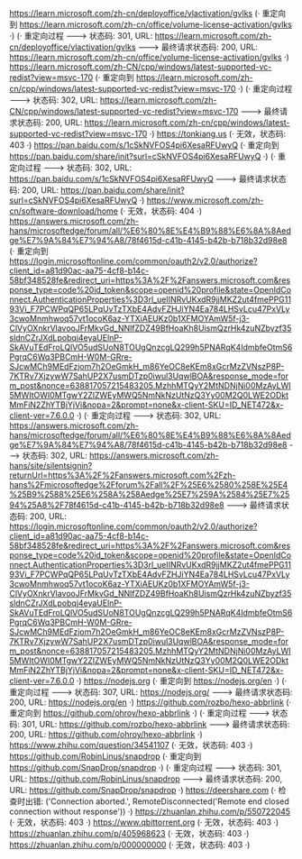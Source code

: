 https://learn.microsoft.com/zh-cn/deployoffice/vlactivation/gvlks (· 重定向到 https://learn.microsoft.com/zh-cn/office/volume-license-activation/gvlks ·)
(· 重定向过程 ---> 状态码: 301, URL: https://learn.microsoft.com/zh-cn/deployoffice/vlactivation/gvlks ---> 最终请求状态码: 200, URL: https://learn.microsoft.com/zh-cn/office/volume-license-activation/gvlks ·)
https://learn.microsoft.com/zh-CN/cpp/windows/latest-supported-vc-redist?view=msvc-170 (· 重定向到 https://learn.microsoft.com/zh-cn/cpp/windows/latest-supported-vc-redist?view=msvc-170 ·)
(· 重定向过程 ---> 状态码: 302, URL: https://learn.microsoft.com/zh-CN/cpp/windows/latest-supported-vc-redist?view=msvc-170 ---> 最终请求状态码: 200, URL: https://learn.microsoft.com/zh-cn/cpp/windows/latest-supported-vc-redist?view=msvc-170 ·)
https://tonkiang.us (· 无效，状态码: 403 ·)
https://pan.baidu.com/s/1cSkNVFOS4pi6XesaRFUwyQ (· 重定向到 https://pan.baidu.com/share/init?surl=cSkNVFOS4pi6XesaRFUwyQ ·)
(· 重定向过程 ---> 状态码: 302, URL: https://pan.baidu.com/s/1cSkNVFOS4pi6XesaRFUwyQ ---> 最终请求状态码: 200, URL: https://pan.baidu.com/share/init?surl=cSkNVFOS4pi6XesaRFUwyQ ·)
https://www.microsoft.com/zh-cn/software-download/home (· 无效，状态码: 404 ·)
https://answers.microsoft.com/zh-hans/microsoftedge/forum/all/%E6%80%8E%E4%B9%88%E6%8A%8Aedge%E7%9A%84%E7%94%A8/78f4615d-c41b-4145-b42b-b718b32d98e8 (· 重定向到 https://login.microsoftonline.com/common/oauth2/v2.0/authorize?client_id=a81d90ac-aa75-4cf8-b14c-58bf348528fe&redirect_uri=https%3A%2F%2Fanswers.microsoft.com&response_type=code%20id_token&scope=openid%20profile&state=OpenIdConnect.AuthenticationProperties%3D3rl_ueIINRvUKxdR9jjMKZ2ut4fmePPG1193Vi_F7PCWPqQP65LPqUvTzTXbE4AdvFZHJiYN4Ea784LHSvLcu47PxVLy3cwoMnmhwoq57vt1ocoK6az-YTXiAEUKz0b1XFMOYAmW5f-j3-ClVyOXnkrVlavooJFrMkvGd_NNlfZDZ49BfHoaKh8UismQzrHk4zuNZbyzf35sldnCZrJXdLpobqj4eyaUElnP-SkAVuTEdFroLQlVO5udSUoN8TOUgQnzcgLQ299h5PNARqK4IdmbfeOtmS6PgrqC6Wq3PBCmH-W0M-GRre-SJcwMCh9MEdFzjom7h2OeGmkH_m86YeOC8eKEm8xGcrMzZVNszP8P-7KTRv7XjzywW7SahUP2X7usmDTzp0iwul3UqwlBOA&response_mode=form_post&nonce=638817057215483205.MzhhMTQyY2MtNDNjNi00MzAyLWI5MWItOWI0MTgwY2ZlZWEyMWQ5NmNkNzUtNzQ3Yy00M2Q0LWE2ODktMmFiN2ZhYTBjYjVi&nopa=2&prompt=none&x-client-SKU=ID_NET472&x-client-ver=7.6.0.0 ·)
(· 重定向过程 ---> 状态码: 302, URL: https://answers.microsoft.com/zh-hans/microsoftedge/forum/all/%E6%80%8E%E4%B9%88%E6%8A%8Aedge%E7%9A%84%E7%94%A8/78f4615d-c41b-4145-b42b-b718b32d98e8 ---> 状态码: 302, URL: https://answers.microsoft.com/zh-hans/site/silentsignin?returnUrl=https%3A%2F%2Fanswers.microsoft.com%2Fzh-hans%2Fmicrosoftedge%2Fforum%2Fall%2F%25E6%2580%258E%25E4%25B9%2588%25E6%258A%258Aedge%25E7%259A%2584%25E7%2594%25A8%2F78f4615d-c41b-4145-b42b-b718b32d98e8 ---> 最终请求状态码: 200, URL: https://login.microsoftonline.com/common/oauth2/v2.0/authorize?client_id=a81d90ac-aa75-4cf8-b14c-58bf348528fe&redirect_uri=https%3A%2F%2Fanswers.microsoft.com&response_type=code%20id_token&scope=openid%20profile&state=OpenIdConnect.AuthenticationProperties%3D3rl_ueIINRvUKxdR9jjMKZ2ut4fmePPG1193Vi_F7PCWPqQP65LPqUvTzTXbE4AdvFZHJiYN4Ea784LHSvLcu47PxVLy3cwoMnmhwoq57vt1ocoK6az-YTXiAEUKz0b1XFMOYAmW5f-j3-ClVyOXnkrVlavooJFrMkvGd_NNlfZDZ49BfHoaKh8UismQzrHk4zuNZbyzf35sldnCZrJXdLpobqj4eyaUElnP-SkAVuTEdFroLQlVO5udSUoN8TOUgQnzcgLQ299h5PNARqK4IdmbfeOtmS6PgrqC6Wq3PBCmH-W0M-GRre-SJcwMCh9MEdFzjom7h2OeGmkH_m86YeOC8eKEm8xGcrMzZVNszP8P-7KTRv7XjzywW7SahUP2X7usmDTzp0iwul3UqwlBOA&response_mode=form_post&nonce=638817057215483205.MzhhMTQyY2MtNDNjNi00MzAyLWI5MWItOWI0MTgwY2ZlZWEyMWQ5NmNkNzUtNzQ3Yy00M2Q0LWE2ODktMmFiN2ZhYTBjYjVi&nopa=2&prompt=none&x-client-SKU=ID_NET472&x-client-ver=7.6.0.0 ·)
https://nodejs.org (· 重定向到 https://nodejs.org/en ·)
(· 重定向过程 ---> 状态码: 307, URL: https://nodejs.org/ ---> 最终请求状态码: 200, URL: https://nodejs.org/en ·)
https://github.com/rozbo/hexo-abbrlink (· 重定向到 https://github.com/ohroy/hexo-abbrlink ·)
(· 重定向过程 ---> 状态码: 301, URL: https://github.com/rozbo/hexo-abbrlink ---> 最终请求状态码: 200, URL: https://github.com/ohroy/hexo-abbrlink ·)
https://www.zhihu.com/question/34541107 (· 无效，状态码: 403 ·)
https://github.com/RobinLinus/snapdrop (· 重定向到 https://github.com/SnapDrop/snapdrop ·)
(· 重定向过程 ---> 状态码: 301, URL: https://github.com/RobinLinus/snapdrop ---> 最终请求状态码: 200, URL: https://github.com/SnapDrop/snapdrop ·)
https://deershare.com (· 检查时出错: ('Connection aborted.', RemoteDisconnected('Remote end closed connection without response')) ·)
https://zhuanlan.zhihu.com/p/550722045 (· 无效，状态码: 403 ·)
https://www.qbittorrent.org (· 无效，状态码: 403 ·)
https://zhuanlan.zhihu.com/p/405968623 (· 无效，状态码: 403 ·)
https://zhuanlan.zhihu.com/p/000000000 (· 无效，状态码: 403 ·)

